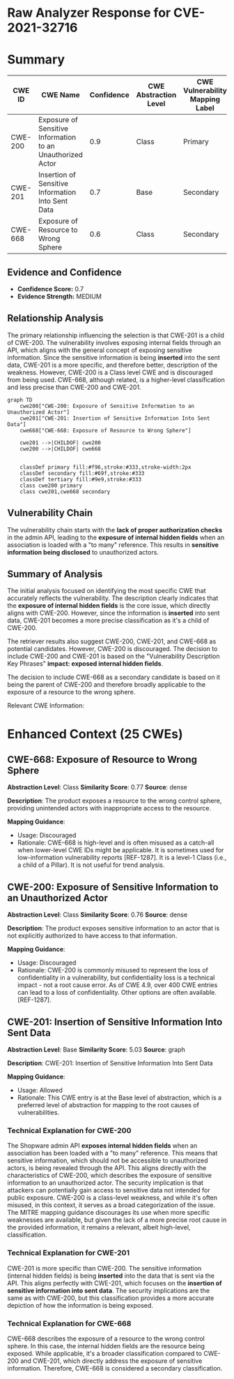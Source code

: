 # Raw Analyzer Response for CVE-2021-32716

# Summary
| CWE ID | CWE Name | Confidence | CWE Abstraction Level | CWE Vulnerability Mapping Label | CWE-Vulnerability Mapping Notes |
|---|---|---|---|---|---|
| CWE-200 | Exposure of Sensitive Information to an Unauthorized Actor | 0.9 | Class | Primary | Discouraged |
| CWE-201 | Insertion of Sensitive Information Into Sent Data | 0.7 | Base | Secondary | Allowed |
| CWE-668 | Exposure of Resource to Wrong Sphere | 0.6 | Class | Secondary | Discouraged |

## Evidence and Confidence

*   **Confidence Score:** 0.7
*   **Evidence Strength:** MEDIUM

## Relationship Analysis
The primary relationship influencing the selection is that CWE-201 is a child of CWE-200. The vulnerability involves exposing internal fields through an API, which aligns with the general concept of exposing sensitive information. Since the sensitive information is being **inserted** into the sent data, CWE-201 is a more specific, and therefore better, description of the weakness. However, CWE-200 is a Class level CWE and is discouraged from being used. CWE-668, although related, is a higher-level classification and less precise than CWE-200 and CWE-201.

```mermaid
graph TD
    cwe200["CWE-200: Exposure of Sensitive Information to an Unauthorized Actor"]
    cwe201["CWE-201: Insertion of Sensitive Information Into Sent Data"]
    cwe668["CWE-668: Exposure of Resource to Wrong Sphere"]

    cwe201 -->|CHILDOF| cwe200
    cwe200 -->|CHILDOF| cwe668
    

    classDef primary fill:#f96,stroke:#333,stroke-width:2px
    classDef secondary fill:#69f,stroke:#333
    classDef tertiary fill:#9e9,stroke:#333
    class cwe200 primary
    class cwe201,cwe668 secondary
```

## Vulnerability Chain
The vulnerability chain starts with the **lack of proper authorization checks** in the admin API, leading to the **exposure of internal hidden fields** when an association is loaded with a "to many" reference. This results in **sensitive information being disclosed** to unauthorized actors.

## Summary of Analysis
The initial analysis focused on identifying the most specific CWE that accurately reflects the vulnerability. The description clearly indicates that the **exposure of internal hidden fields** is the core issue, which directly aligns with CWE-200. However, since the information is **inserted** into sent data, CWE-201 becomes a more precise classification as it's a child of CWE-200.

The retriever results also suggest CWE-200, CWE-201, and CWE-668 as potential candidates. However, CWE-200 is discouraged. The decision to include CWE-200 and CWE-201 is based on the "Vulnerability Description Key Phrases" **impact: exposed internal hidden fields**.

The decision to include CWE-668 as a secondary candidate is based on it being the parent of CWE-200 and therefore broadly applicable to the exposure of a resource to the wrong sphere.

Relevant CWE Information:

# Enhanced Context (25 CWEs)

## CWE-668: Exposure of Resource to Wrong Sphere
**Abstraction Level**: Class
**Similarity Score**: 0.77
**Source**: dense

**Description**:
The product exposes a resource to the wrong control sphere, providing unintended actors with inappropriate access to the resource.

**Mapping Guidance**:
- Usage: Discouraged
- Rationale: CWE-668 is high-level and is often misused as a catch-all when lower-level CWE IDs might be applicable. It is sometimes used for low-information vulnerability reports [REF-1287]. It is a level-1 Class (i.e., a child of a Pillar). It is not useful for trend analysis.

## CWE-200: Exposure of Sensitive Information to an Unauthorized Actor
**Abstraction Level**: Class
**Similarity Score**: 0.76
**Source**: dense

**Description**:
The product exposes sensitive information to an actor that is not explicitly authorized to have access to that information.

**Mapping Guidance**:
- Usage: Discouraged
- Rationale: CWE-200 is commonly misused to represent the loss of confidentiality in a vulnerability, but confidentiality loss is a technical impact - not a root cause error. As of CWE 4.9, over 400 CWE entries can lead to a loss of confidentiality. Other options are often available. [REF-1287].

## CWE-201: Insertion of Sensitive Information Into Sent Data
**Abstraction Level**: Base
**Similarity Score**: 5.03
**Source**: graph

**Description**:
CWE-201: Insertion of Sensitive Information Into Sent Data

**Mapping Guidance**:
- Usage: Allowed
- Rationale: This CWE entry is at the Base level of abstraction, which is a preferred level of abstraction for mapping to the root causes of vulnerabilities.

### Technical Explanation for CWE-200
The Shopware admin API **exposes internal hidden fields** when an association has been loaded with a "to many" reference. This means that sensitive information, which should not be accessible to unauthorized actors, is being revealed through the API. This aligns directly with the characteristics of CWE-200, which describes the exposure of sensitive information to an unauthorized actor. The security implication is that attackers can potentially gain access to sensitive data not intended for public exposure. CWE-200 is a class-level weakness, and while it's often misused, in this context, it serves as a broad categorization of the issue. The MITRE mapping guidance discourages its use when more specific weaknesses are available, but given the lack of a more precise root cause in the provided information, it remains a relevant, albeit high-level, classification.

### Technical Explanation for CWE-201
CWE-201 is more specific than CWE-200. The sensitive information (internal hidden fields) is being **inserted** into the data that is sent via the API. This aligns perfectly with CWE-201, which focuses on the **insertion of sensitive information into sent data**. The security implications are the same as with CWE-200, but this classification provides a more accurate depiction of how the information is being exposed.

### Technical Explanation for CWE-668
CWE-668 describes the exposure of a resource to the wrong control sphere. In this case, the internal hidden fields are the resource being exposed. While applicable, it's a broader classification compared to CWE-200 and CWE-201, which directly address the exposure of sensitive information. Therefore, CWE-668 is considered a secondary classification.